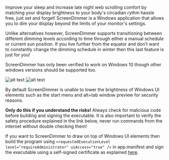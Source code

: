 Improve your sleep and increase late night web scrolling comfort by matching your display brightness to your body's circadian rythm hassle free, just set and forget!
ScreenDimmer is a Windows application that allows you to dim your display beyond the limits of your monitor's settings.

Unlike alternatives however, ScreenDimmer supports transitioning between different dimming levels according to time through either a manual schedule or current sun position.
If you live further from the equator and don't want to constantly change the dimming schedule in winter then this last feature is just for you!

ScreenDimmer has only been verified to work on Windows 10 though other windows versions should be supported too.

![alt text](https://github.com/user-attachments/assets/76087897-7345-4c30-948c-f84b0c6226eb)
![alt text](https://github.com/user-attachments/assets/e4630a99-eb24-4db6-9740-1e9e5d469c21)

By default ScreenDimmer is unable to lower the brightness of Windows UI elements such as the start menu and alt+tab window preview for security reasons.

**Only do this if you understand the risks!** Always check for malicious code before building and signing the executable. It is also important to verify the safety procedure explained in the link below, never run commands from the internet without double checking them! 

If you want to ScreenDimmer to draw on top of Windows UI elements then build the program using ```<requestedExecutionLevel level="requireAdministrator" uiAccess="true" />``` in app.manifest and sign the executable using a self-signed certificate as explained [here].




[here]: https://stackoverflow.com/questions/84847/how-do-i-create-a-self-signed-certificate-for-code-signing-on-windows "self-signed cert tutorial"
